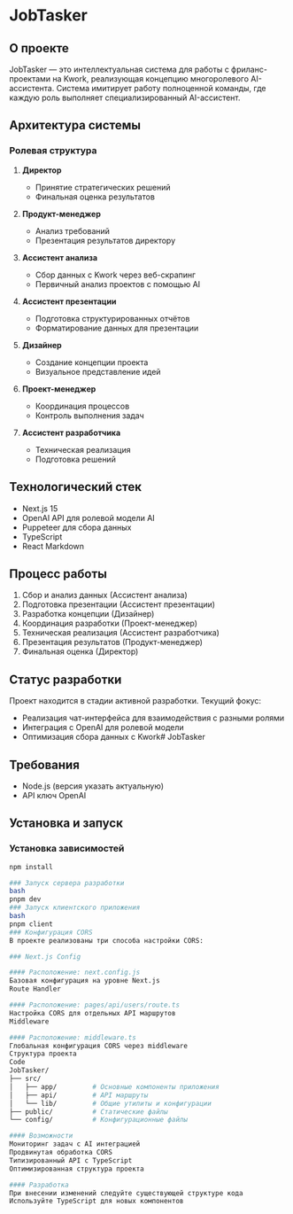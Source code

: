 # JobTasker

## О проекте
JobTasker — это интеллектуальная система для работы с фриланс-проектами на Kwork, реализующая концепцию многоролевого AI-ассистента. Система имитирует работу полноценной команды, где каждую роль выполняет специализированный AI-ассистент.

## Архитектура системы

### Ролевая структура
1. **Директор**
   - Принятие стратегических решений
   - Финальная оценка результатов

2. **Продукт-менеджер**
   - Анализ требований
   - Презентация результатов директору

3. **Ассистент анализа**
   - Сбор данных с Kwork через веб-скрапинг
   - Первичный анализ проектов с помощью AI

4. **Ассистент презентации**
   - Подготовка структурированных отчётов
   - Форматирование данных для презентации

5. **Дизайнер**
   - Создание концепции проекта
   - Визуальное представление идей

6. **Проект-менеджер**
   - Координация процессов
   - Контроль выполнения задач

7. **Ассистент разработчика**
   - Техническая реализация
   - Подготовка решений

## Технологический стек
- Next.js 15
- OpenAI API для ролевой модели AI
- Puppeteer для сбора данных
- TypeScript
- React Markdown

## Процесс работы
1. Сбор и анализ данных (Ассистент анализа)
2. Подготовка презентации (Ассистент презентации)
3. Разработка концепции (Дизайнер)
4. Координация разработки (Проект-менеджер)
5. Техническая реализация (Ассистент разработчика)
6. Презентация результатов (Продукт-менеджер)
7. Финальная оценка (Директор)

## Статус разработки
Проект находится в стадии активной разработки. Текущий фокус:
- Реализация чат-интерфейса для взаимодействия с разными ролями
- Интеграция с OpenAI для ролевой модели
- Оптимизация сбора данных с Kwork# JobTasker

## Требования
- Node.js (версия указать актуальную)
- API ключ OpenAI

## Установка и запуск

### Установка зависимостей
```bash
npm install

### Запуск сервера разработки
bash
pnpm dev
### Запуск клиентского приложения
bash
pnpm client
### Конфигурация CORS
В проекте реализованы три способа настройки CORS:

### Next.js Config

#### Расположение: next.config.js
Базовая конфигурация на уровне Next.js
Route Handler

#### Расположение: pages/api/users/route.ts
Настройка CORS для отдельных API маршрутов
Middleware

#### Расположение: middleware.ts
Глобальная конфигурация CORS через middleware
Структура проекта
Code
JobTasker/
├── src/
│   ├── app/         # Основные компоненты приложения
│   ├── api/         # API маршруты
│   └── lib/         # Общие утилиты и конфигурации
├── public/          # Статические файлы
└── config/          # Конфигурационные файлы

#### Возможности
Мониторинг задач с AI интеграцией
Продвинутая обработка CORS
Типизированный API с TypeScript
Оптимизированная структура проекта

#### Разработка
При внесении изменений следуйте существующей структуре кода
Используйте TypeScript для новых компонентов